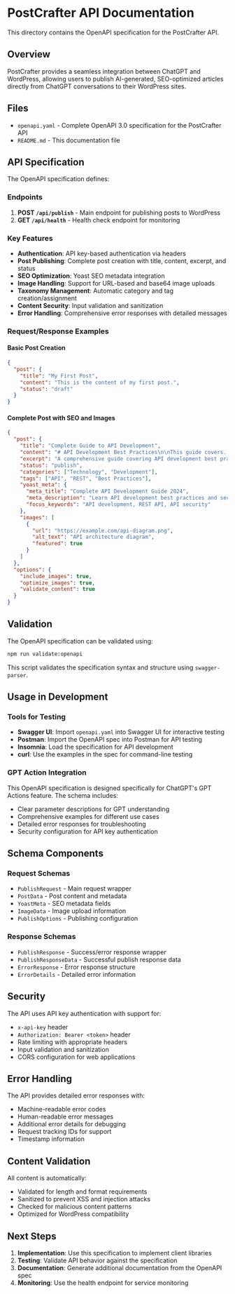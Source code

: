 # PostCrafter API Documentation

This directory contains the OpenAPI specification for the PostCrafter API.

## Overview

PostCrafter provides a seamless integration between ChatGPT and WordPress, allowing users to publish AI-generated, SEO-optimized articles directly from ChatGPT conversations to their WordPress sites.

## Files

- `openapi.yaml` - Complete OpenAPI 3.0 specification for the PostCrafter API
- `README.md` - This documentation file

## API Specification

The OpenAPI specification defines:

### Endpoints

1. **POST `/api/publish`** - Main endpoint for publishing posts to WordPress
2. **GET `/api/health`** - Health check endpoint for monitoring

### Key Features

- **Authentication**: API key-based authentication via headers
- **Post Publishing**: Complete post creation with title, content, excerpt, and status
- **SEO Optimization**: Yoast SEO metadata integration
- **Image Handling**: Support for URL-based and base64 image uploads
- **Taxonomy Management**: Automatic category and tag creation/assignment
- **Content Security**: Input validation and sanitization
- **Error Handling**: Comprehensive error responses with detailed messages

### Request/Response Examples

#### Basic Post Creation

```json
{
  "post": {
    "title": "My First Post",
    "content": "This is the content of my first post.",
    "status": "draft"
  }
}
```

#### Complete Post with SEO and Images

```json
{
  "post": {
    "title": "Complete Guide to API Development",
    "content": "# API Development Best Practices\n\nThis guide covers...",
    "excerpt": "A comprehensive guide covering API development best practices.",
    "status": "publish",
    "categories": ["Technology", "Development"],
    "tags": ["API", "REST", "Best Practices"],
    "yoast_meta": {
      "meta_title": "Complete API Development Guide 2024",
      "meta_description": "Learn API development best practices and security.",
      "focus_keywords": "API development, REST API, API security"
    },
    "images": [
      {
        "url": "https://example.com/api-diagram.png",
        "alt_text": "API architecture diagram",
        "featured": true
      }
    ]
  },
  "options": {
    "include_images": true,
    "optimize_images": true,
    "validate_content": true
  }
}
```

## Validation

The OpenAPI specification can be validated using:

```bash
npm run validate:openapi
```

This script validates the specification syntax and structure using `swagger-parser`.

## Usage in Development

### Tools for Testing

- **Swagger UI**: Import `openapi.yaml` into Swagger UI for interactive testing
- **Postman**: Import the OpenAPI spec into Postman for API testing
- **Insomnia**: Load the specification for API development
- **curl**: Use the examples in the spec for command-line testing

### GPT Action Integration

This OpenAPI specification is designed specifically for ChatGPT's GPT Actions feature. The schema includes:

- Clear parameter descriptions for GPT understanding
- Comprehensive examples for different use cases
- Detailed error responses for troubleshooting
- Security configuration for API key authentication

## Schema Components

### Request Schemas

- `PublishRequest` - Main request wrapper
- `PostData` - Post content and metadata
- `YoastMeta` - SEO metadata fields
- `ImageData` - Image upload information
- `PublishOptions` - Publishing configuration

### Response Schemas

- `PublishResponse` - Success/error response wrapper
- `PublishResponseData` - Successful publish response data
- `ErrorResponse` - Error response structure
- `ErrorDetails` - Detailed error information

## Security

The API uses API key authentication with support for:

- `x-api-key` header
- `Authorization: Bearer <token>` header
- Rate limiting with appropriate headers
- Input validation and sanitization
- CORS configuration for web applications

## Error Handling

The API provides detailed error responses with:

- Machine-readable error codes
- Human-readable error messages
- Additional error details for debugging
- Request tracking IDs for support
- Timestamp information

## Content Validation

All content is automatically:

- Validated for length and format requirements
- Sanitized to prevent XSS and injection attacks
- Checked for malicious content patterns
- Optimized for WordPress compatibility

## Next Steps

1. **Implementation**: Use this specification to implement client libraries
2. **Testing**: Validate API behavior against the specification
3. **Documentation**: Generate additional documentation from the OpenAPI spec
4. **Monitoring**: Use the health endpoint for service monitoring